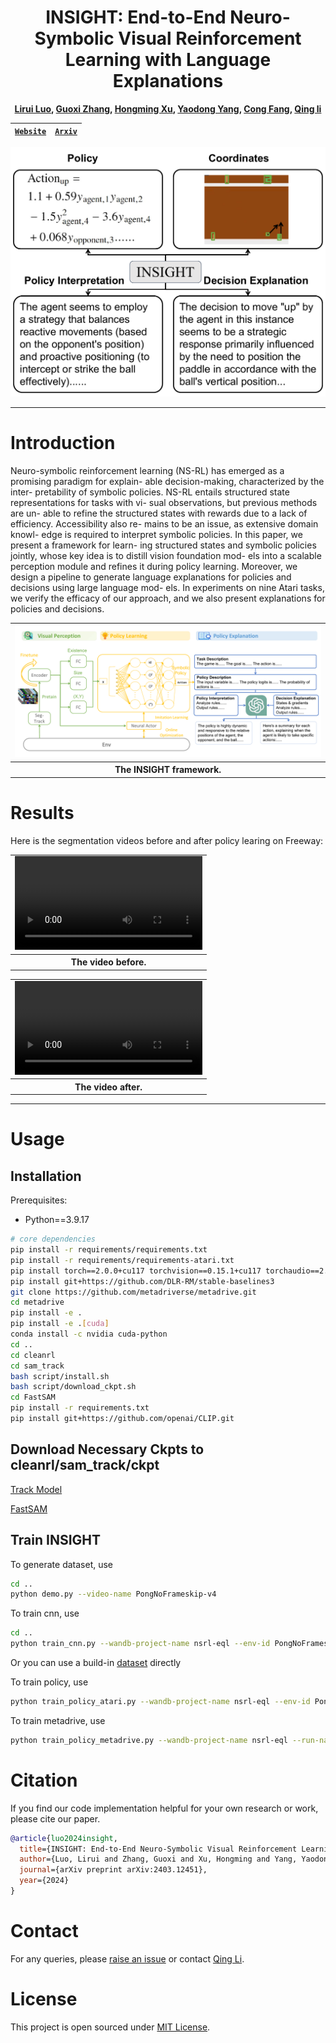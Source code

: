 <div align="center">

# INSIGHT: End-to-End Neuro-Symbolic Visual Reinforcement Learning with Language Explanations

**[Lirui Luo](https://www.notion.so/bigai-ml/Home-of-BIGAI-ML-89e1b164abe441baa83e693aa715979a), [Guoxi Zhang](https://guoxizhang.com/), [Hongming Xu](https://www.notion.so/bigai-ml/Home-of-BIGAI-ML-89e1b164abe441baa83e693aa715979a), [Yaodong Yang](https://www.yangyaodong.com/), [Cong Fang](https://congfang-ml.github.io/), [Qing li](https://liqing-ustc.github.io/)**


| [```Website```](https://liruiluo.github.io/nsrl-vision-pub/) | [```Arxiv```](https://arxiv.org/abs/2403.12451) |
:------------------------------------------------------:|:-----------------------------------------------:|

<img src="Pages/figures/teaser-1.png" width="568">

</div>

---

# Introduction

Neuro-symbolic reinforcement learning (NS-RL)
has emerged as a promising paradigm for explain-
able decision-making, characterized by the inter-
pretability of symbolic policies. NS-RL entails
structured state representations for tasks with vi-
sual observations, but previous methods are un-
able to refine the structured states with rewards
due to a lack of efficiency. Accessibility also re-
mains to be an issue, as extensive domain knowl-
edge is required to interpret symbolic policies.
In this paper, we present a framework for learn-
ing structured states and symbolic policies jointly,
whose key idea is to distill vision foundation mod-
els into a scalable perception module and refines
it during policy learning. Moreover, we design
a pipeline to generate language explanations for
policies and decisions using large language mod-
els. In experiments on nine Atari tasks, we verify
the efficacy of our approach, and we also present
explanations for policies and decisions.

<div align="center">
<table>
<tr>
<td>
<img src="Pages/figures/ICML-Framework-1.png" >
</td>
</tr>
<tr>
<th>
The INSIGHT framework.
</th>
</tr>
</table>
</div>

# Results


Here is the segmentation videos before and after policy learing on Freeway:

<div align="center">
<table>
<tr>
<td>
<video src="Pages/videos/Freeway_before264.mp4">
</video>
</td>
</tr>
<tr>
<th>
The video before.
</th>
</tr>
</table>
</div>

<div align="center">
<table>
<tr>
<td>
<video src="Pages/videos/Freeway_before264.mp4">
</video>
</td>
</tr>
<tr>
<th>
The video after.
</th>
</tr>
</table>
</div>

---

# Usage

## Installation
Prerequisites:
* Python==3.9.17

```bash
# core dependencies
pip install -r requirements/requirements.txt
pip install -r requirements/requirements-atari.txt
pip install torch==2.0.0+cu117 torchvision==0.15.1+cu117 torchaudio==2.0.1 --index-url https://download.pytorch.org/whl/cu117
pip install git+https://github.com/DLR-RM/stable-baselines3
git clone https://github.com/metadriverse/metadrive.git
cd metadrive
pip install -e .
pip install -e .[cuda]
conda install -c nvidia cuda-python
cd ..
cd cleanrl
cd sam_track
bash script/install.sh
bash script/download_ckpt.sh
cd FastSAM
pip install -r requirements.txt
pip install git+https://github.com/openai/CLIP.git
```


## Download Necessary Ckpts to cleanrl/sam_track/ckpt

[Track Model](https://drive.google.com/file/d/1g4E-F0RPOx9Nd6J7tU9AE1TjsouL4oZq/view)

[FastSAM](https://drive.google.com/file/d/1m1sjY4ihXBU1fZXdQ-Xdj-mDltW-2Rqv/view)

## Train INSIGHT

To generate dataset, use
```bash
cd ..
python demo.py --video-name PongNoFrameskip-v4
```
To train cnn, use
```bash
cd ..
python train_cnn.py --wandb-project-name nsrl-eql --env-id PongNoFrameskip-v4 --run-name benchmark-pretrain-Pong-seed1 --seed 1
```
Or you can use a build-in [dataset](https://drive.google.com/file/d/1E_b3eBJ47ze1OJ7Nz1khsJ-q1YrcjTdu/view?usp=sharing) directly

To train policy, use 
```bash
python train_policy_atari.py --wandb-project-name nsrl-eql --env-id PongNoFrameskip-v4 --run-name benchmark-ng-reg-weight-1e-3-Pong-seed1 --ng True --reg_weight 1e-3 --seed 1 --load_cnn True
```

To train metadrive, use 
```bash
python train_policy_metadrive.py --wandb-project-name nsrl-eql --run-name benchmark-INSIGHT-MetaDriveEnv-seed1 --env-id MetaDriveEnv --cnn_loss_weight 2 --distillation_loss_weight 1 --load_cnn True --seed 1 --learning-rate 5e-5 --clip-coef 0.2 --ent-coef 0.01 --ego_state True --num-envs 8 --num-steps 125 --update-epochs 4 --num-minibatches 10 --max-grad-norm 0.5 --anneal-lr False --kl-penalty-coef 0.2 --reg_weight 1e-4  --use_eql_actor True
```


# Citation

If you find our code implementation helpful for your own research or work, please cite our paper.

```bibtex
@article{luo2024insight,
  title={INSIGHT: End-to-End Neuro-Symbolic Visual Reinforcement Learning with Language Explanations},
  author={Luo, Lirui and Zhang, Guoxi and Xu, Hongming and Yang, Yaodong and Fang, Cong and Li, Qing},
  journal={arXiv preprint arXiv:2403.12451},
  year={2024}
}
```

# Contact

For any queries, please [raise an issue](https://github.com/VITA-Group/DiffSES/issues/new) or
contact [Qing Li](https://liqing-ustc.github.io/).

# License

This project is open sourced under [MIT License](LICENSE).
